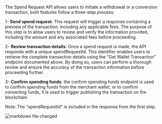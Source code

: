The Spend Request API allows users to initiate a withdrawal or a conversion transaction, both features follow a three-step process:

1- **Send spend request**: This request will trigger a response containing a preview of the transaction,
including any applicable fees. The purpose of this step is to allow users to review and verify the information provided,
including the amount and any associated fees before proceeding.

2- **Review transaction details**: Once a spend request is made, the API responds with a unique spendRequestId. This identifier enables users to retrieve the complete transaction details using the "Get Wallet Transaction" endpoint documented above. By doing so, users can perform a thorough review and ensure the accuracy of the transaction information before proceeding further.

3- **Confirm spending funds**: the confirm spending funds endpoint is used to confirm spending funds from the merchant wallet, or to confirm converting funds, it is used to trigger publishing the transaction on the blockchain.


Note: The "spendRequestId" is included in the response from the first step.

![markdown file changed](./withdrawal_flow.png)
